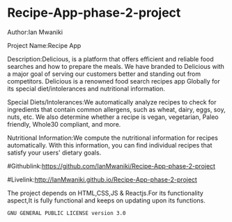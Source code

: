 # Recipe-App-phase-2-project
Author:Ian Mwaniki

Project Name:Recipe App

Description:Delicious, is a platform that offers efficient and reliable food searches and how to prepare the meals. We have branded to Delicious with a major goal of serving our customers better and standing out from competitors. Delicious is a renowned food search recipes app Globally for its special diet/intolerances and nutritional information.

Special Diets/Intolerances:We automatically analyze recipes to check for ingredients that contain common allergens, such as wheat, dairy, eggs, soy, nuts, etc. We also determine whether a recipe is vegan, vegetarian, Paleo friendly, Whole30 compliant, and more.

Nutritional Information:We compute the nutritional information for recipes automatically. With this information, you can find individual recipes that satisfy your users' dietary goals.

#Githublink:https://github.com/IanMwaniki/Recipe-App-phase-2-project

#Livelink:http://IanMwaniki.github.io/Recipe-App-phase-2-project

The project depends on HTML,CSS,JS & Reactjs.For its functionality aspect,It is fully functional and keeps on updating upon its functions.

    GNU GENERAL PUBLIC LICENSE version 3.0